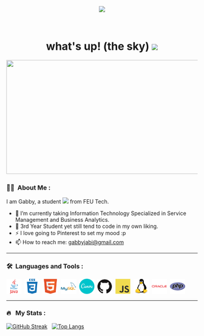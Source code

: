 <p align="center"><img src="https://cdna.artstation.com/p/assets/images/images/042/631/286/original/bryan-rodriguez-belchibia-1-rightspeed.gif?1635037562" width="150"/></p>

<p align="center"><img src="https://komarev.com/ghpvc/?username=kakbar&style=flat-square&color=blue" alt=""></p>

<h1 align="center">what's up! (the sky) <img src="https://static.vecteezy.com/system/resources/previews/024/997/204/non_2x/3d-illustration-of-cloud-on-transparent-background-for-illustration-digital-composition-and-architecture-visualization-generative-ai-free-png.png" width="60"></h1>

<p align="center"><img src="https://64.media.tumblr.com/6d2bf68a8019a75422e38bf0fd7b2b97/tumblr_oj2q2nqG401ucpx1qo1_500.gif" width="600" height="300"  /></p>

### :woman_technologist: &nbsp;About Me :

I am Gabby, a student <img src="https://media.giphy.com/media/WUlplcMpOCEmTGBtBW/giphy.gif" width="30"> from FEU Tech.

- 🔭 I’m currently taking Information Technology Specialized in Service Management and Business Analytics.
- 🌱 3rd Year Student yet still tend to code in my own liking.
- ⚡ I love going to Pinterest to set my mood :p
- 📫 How to reach me: gabbyjabi@gmail.com

---

### 🛠 &nbsp;Languages and Tools :

<p>
<img src="https://github.com/devicons/devicon/blob/master/icons/java/java-original-wordmark.svg" title="Java" alt="Java" width="40" height="40"/>&nbsp;
<img src="https://github.com/devicons/devicon/blob/master/icons/css3/css3-plain-wordmark.svg"  title="CSS3" alt="CSS" width="40" height="40"/>&nbsp;
<img src="https://github.com/devicons/devicon/blob/master/icons/html5/html5-original.svg" title="HTML5" alt="HTML" width="40" height="40"/>&nbsp;
<img src="https://github.com/devicons/devicon/blob/master/icons/mysql/mysql-original-wordmark.svg" title="MySQL"  alt="MySQL" width="40" height="40"/>&nbsp;
<img src="https://github.com/devicons/devicon/blob/master/icons/canva/canva-original.svg" title="Canva"  alt="Canva" width="40" height="40"/>&nbsp;
<img src="https://github.com/devicons/devicon/blob/master/icons/github/github-original.svg" title="Github"  alt="Github" width="40" height="40"/>&nbsp;
<img src="https://github.com/devicons/devicon/blob/master/icons/javascript/javascript-original.svg" title="JavaScript"  alt="Javascript" width="40" height="40"/>&nbsp;
<img src="https://github.com/devicons/devicon/blob/master/icons/linux/linux-original.svg" title="Linux"  alt="Linux" width="40" height="40"/>&nbsp;
<img src="https://github.com/devicons/devicon/blob/master/icons/oracle/oracle-original.svg" title="Oracle"  alt="Oracle" width="40" height="40"/>&nbsp;
<img src="https://github.com/devicons/devicon/blob/master/icons/php/php-original.svg" title="Php"  alt="Php" width="40" height="40"/>&nbsp;

</p>

---

### 🔥 &nbsp; My Stats :
[![GitHub Streak](https://github-readme-streak-stats.herokuapp.com?user=3015avenues)](https://git.io/streak-stats) &nbsp; 
[![Top Langs](https://github-readme-stats.vercel.app/api/top-langs/?username=3015avenues&layout=compact&theme=vision-friendly-dark)](https://github.com/anuraghazra/github-readme-stats)
